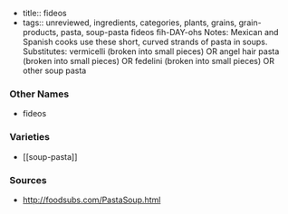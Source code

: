 - title:: fideos
- tags:: unreviewed, ingredients, categories, plants, grains, grain-products, pasta, soup-pasta
fideos fih-DAY-ohs Notes: Mexican and Spanish cooks use these short, curved strands of pasta in soups. Substitutes: vermicelli (broken into small pieces) OR angel hair pasta (broken into small pieces) OR fedelini (broken into small pieces) OR other soup pasta

### Other Names

* fideos

### Varieties

* [[soup-pasta]]

### Sources
* http://foodsubs.com/PastaSoup.html
